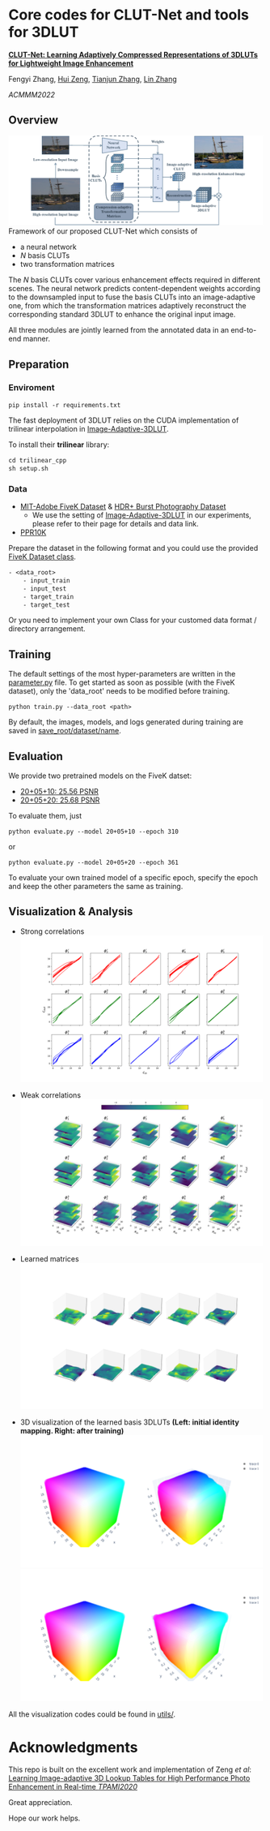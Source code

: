 # Core codes for CLUT-Net and tools for 3DLUT
[**CLUT-Net: Learning Adaptively Compressed Representations of 3DLUTs for Lightweight Image Enhancement**](/demo/MM2022%20CLUT-Net.pdf)

Fengyi Zhang, [Hui Zeng](https://huizeng.github.io/), [Tianjun Zhang](https://github.com/z619850002), [Lin Zhang](https://cslinzhang.gitee.io/home/)

*ACMMM2022* 

## Overview
![](/demo/overview.png)
Framework of our proposed CLUT-Net which consists of 
- a neural network
- *N* basis CLUTs
- two transformation matrices

The *N* basis CLUTs cover various enhancement effects required in different scenes. The neural network predicts content-dependent weights according to the downsampled input to fuse the basis CLUTs into an image-adaptive one, from which the transformation matrices adaptively reconstruct the corresponding standard 3DLUT to enhance the original input image. 

All three modules are jointly learned from the annotated data in an end-to-end manner.
## Preparation
### Enviroment
    pip install -r requirements.txt

The fast deployment of 3DLUT relies on the CUDA implementation of trilinear interpolation in [Image-Adaptive-3DLUT](https://github.com/HuiZeng/Image-Adaptive-3DLUT).

To install their **trilinear** library: 

    cd trilinear_cpp
    sh setup.sh

### Data
- [MIT-Adobe FiveK Dataset](https://data.csail.mit.edu/graphics/fivek/) & [HDR+ Burst Photography Dataset](http://www.hdrplusdata.org/)
    - We use the setting of [Image-Adaptive-3DLUT](https://github.com/HuiZeng/Image-Adaptive-3DLUT) in our experiments, please refer to their page for details and data link.
- [PPR10K](https://github.com/csjliang/PPR10K)

Prepare the dataset in the following format and you could use the provided [FiveK Dataset class](/datasets.py).

    - <data_root>
        - input_train
        - input_test
        - target_train
        - target_test

Or you need to implement your own Class for your customed data format / directory arrangement.

## Training
The default settings of the most hyper-parameters are written in the [parameter.py](parameter.py) file.
To get started as soon as possible (with the FiveK dataset), only the 'data_root' needs to be modified before training.

    python train.py --data_root <path>

By default, the images, models, and logs generated during training are saved in [save_root/dataset/name](/FiveK/).
## Evaluation
We provide two pretrained models on the FiveK datset:
    
  - [20+05+10: 25.56 PSNR](/FiveK/20+05+10_models/)
  - [20+05+20: 25.68 PSNR](/FiveK/20+05+20_models/)

To evaluate them, just
    
    python evaluate.py --model 20+05+10 --epoch 310
or

    python evaluate.py --model 20+05+20 --epoch 361

To evaluate your own trained model of a specific epoch, specify the epoch and keep the other parameters the same as training.



## Visualization & Analysis
- Strong correlations 
![](demo/S.svg)
    
- Weak correlations 
![](demo/W.svg)

- Learned matrices
![](demo/matrix_W.png)

- 3D visualization of the learned basis 3DLUTs **(Left: initial identity mapping. Right: after training)**
![](demo/3D.png)
![](demo/3D_2.png)

All the visualization codes could be found in [utils/](./utils/).

# Acknowledgments
This repo is built on the excellent work and implementation of Zeng *et al*:
[Learning Image-adaptive 3D Lookup Tables for High Performance Photo Enhancement in Real-time *TPAMI2020*](https://github.com/HuiZeng/Image-Adaptive-3DLUT)

Great appreciation.

Hope our work helps.




    